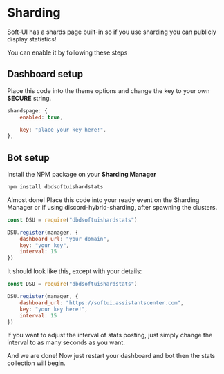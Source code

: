 # Sharding

Soft-UI has a shards page built-in so if you use sharding you can publicly display statistics!

You can enable it by following these steps

## Dashboard setup

Place this code into the theme options and change the key to your own ****SECURE**** string.

```js
shardspage: {
    enabled: true,

    key: "place your key here!",
},
```

## Bot setup

Install the NPM package on your ****Sharding Manager****

```bash
npm install dbdsoftuishardstats
```

Almost done! Place this code into your ready event on the Sharding Manager or if using discord-hybrid-sharding, after spawning the clusters.

```js
const DSU = require("dbdsoftuishardstats")

DSU.register(manager, {
    dashboard_url: "your domain",
    key: "your key",
    interval: 15
})
```

It should look like this, except with your details:

```js
const DSU = require("dbdsoftuishardstats")

DSU.register(manager, {
    dashboard_url: "https://softui.assistantscenter.com",
    key: "your key here!",
    interval: 15
})
```

If you want to adjust the interval of stats posting, just simply change the interval to as many seconds as you want.

And we are done! Now just restart your dashboard and bot then the stats collection will begin.
